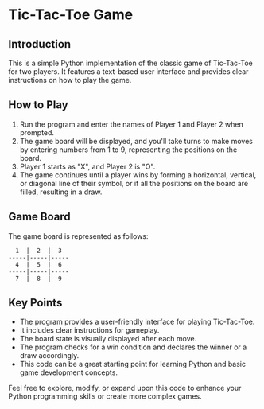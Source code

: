 # Tic-Tac-Toe Game

## Introduction
This is a simple Python implementation of the classic game of Tic-Tac-Toe for two players. It features a text-based user interface and provides clear instructions on how to play the game.

## How to Play
1. Run the program and enter the names of Player 1 and Player 2 when prompted.
2. The game board will be displayed, and you'll take turns to make moves by entering numbers from 1 to 9, representing the positions on the board.
3. Player 1 starts as "X", and Player 2 is "O".
4. The game continues until a player wins by forming a horizontal, vertical, or diagonal line of their symbol, or if all the positions on the board are filled, resulting in a draw.

## Game Board
The game board is represented as follows:
```
  1  |  2  |  3  
-----|-----|-----
  4  |  5  |  6
-----|-----|-----    
  7  |  8  |  9
```

## Key Points
- The program provides a user-friendly interface for playing Tic-Tac-Toe.
- It includes clear instructions for gameplay.
- The board state is visually displayed after each move.
- The program checks for a win condition and declares the winner or a draw accordingly.
- This code can be a great starting point for learning Python and basic game development concepts.

Feel free to explore, modify, or expand upon this code to enhance your Python programming skills or create more complex games.
